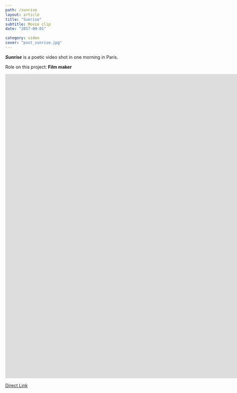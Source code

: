 ```yaml
---
path: /sunrise
layout: article
title: "Sunrise"
subtitle: Movie clip
date: "2017-09-01"

category: video
cover: "post_sunrise.jpg"
---
```


__*Sunrise*__ is a poetic video shot in one morning in Paris.

Role on this project: __Film maker__


<iframe width="1920" height="960" src="https://www.youtube.com/embed/-JbLUvenUJ8?rel=0" frameborder="0" allowfullscreen></iframe>

[Direct Link](https://www.youtube.com/watch?v=-JbLUvenUJ8)
<br/><br/>
